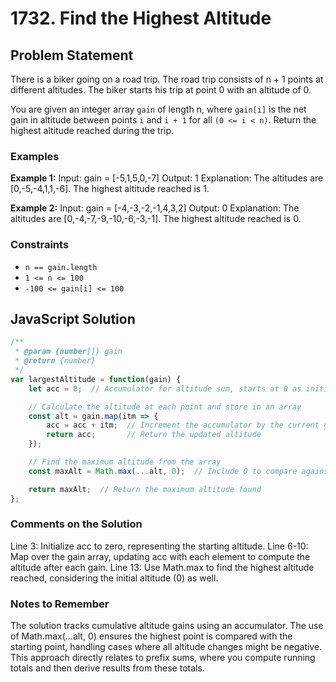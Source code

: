 # 1732. Find the Highest Altitude

## Problem Statement

There is a biker going on a road trip. The road trip consists of n + 1 points at different altitudes. The biker starts his trip at point 0 with an altitude of 0.

You are given an integer array `gain` of length n, where `gain[i]` is the net gain in altitude between points `i` and `i + 1` for all `(0 <= i < n)`. Return the highest altitude reached during the trip.

### Examples

**Example 1:**
Input: gain = [-5,1,5,0,-7]
Output: 1
Explanation: The altitudes are [0,-5,-4,1,1,-6]. The highest altitude reached is 1.


**Example 2:**
Input: gain = [-4,-3,-2,-1,4,3,2]
Output: 0
Explanation: The altitudes are [0,-4,-7,-9,-10,-6,-3,-1]. The highest altitude reached is 0.


### Constraints

- `n == gain.length`
- `1 <= n <= 100`
- `-100 <= gain[i] <= 100`

## JavaScript Solution

```javascript
/**
 * @param {number[]} gain
 * @return {number}
 */
var largestAltitude = function(gain) {
    let acc = 0;  // Accumulator for altitude sum, starts at 0 as initial altitude

    // Calculate the altitude at each point and store in an array
    const alt = gain.map(itm => {
        acc = acc + itm;  // Increment the accumulator by the current gain
        return acc;       // Return the updated altitude
    });

    // Find the maximum altitude from the array
    const maxAlt = Math.max(...alt, 0);  // Include 0 to compare against the initial altitude

    return maxAlt;  // Return the maximum altitude found
};
```
### Comments on the Solution
Line 3: Initialize acc to zero, representing the starting altitude.
Line 6-10: Map over the gain array, updating acc with each element to compute the altitude after each gain.
Line 13: Use Math.max to find the highest altitude reached, considering the initial altitude (0) as well.

### Notes to Remember
The solution tracks cumulative altitude gains using an accumulator.
The use of Math.max(...alt, 0) ensures the highest point is compared with the starting point, handling cases where all altitude changes might be negative.
This approach directly relates to prefix sums, where you compute running totals and then derive results from these totals.
